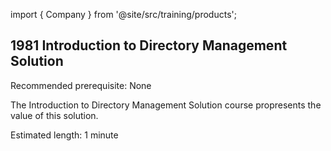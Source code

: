 import { Company } from '@site/src/training/products';

## 1981 Introduction to <Company /> Directory Management Solution

Recommended prerequisite: None

The Introduction to <Company /> Directory Management Solution course propresents the value of this solution.

Estimated length: 1 minute
